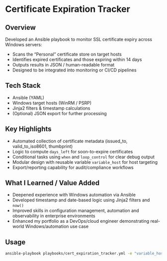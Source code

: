 # Certificate Expiration Tracker

## Overview  
Developed an Ansible playbook to monitor SSL certificate expiry across Windows servers:  
- Scans the “Personal” certificate store on target hosts  
- Identifies expired certificates and those expiring within 14 days  
- Outputs results in JSON / human-readable format  
- Designed to be integrated into monitoring or CI/CD pipelines

## Tech Stack  
- Ansible (YAML)  
- Windows target hosts (WinRM / PSRP)  
- Jinja2 filters & timestamp calculations  
- (Optional) JSON export for further processing

## Key Highlights  
- Automated collection of certificate metadata (issued_to, valid_to_iso8601, thumbprint)  
- Logic to compute `days_left` for soon-to-expire certificates  
- Conditional tasks using `when` and `loop_control` for clear debug output  
- Modular design with reusable variable `variable_host` for host targeting  
- Export/reporting capability for audit/compliance workflows  

## What I Learned / Value Added  
- Deepened experience with Windows automation via Ansible  
- Developed timestamp and date-based logic using Jinja2 filters and `now()`  
- Improved skills in configuration management, automation and observability in enterprise environments  
- Enhanced my portfolio as a DevOps/cloud engineer demonstrating real-world Windows/automation use case  

## Usage  
```bash
ansible-playbook playbooks/cert_expiration_tracker.yml -e "variable_host=iis_server"
